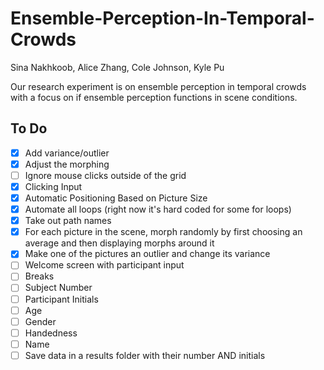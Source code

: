 # Ensemble-Perception-In-Temporal-Crowds
Sina Nakhkoob, Alice Zhang, Cole Johnson, Kyle Pu

Our research experiment is on ensemble perception in temporal crowds with a focus on if ensemble perception functions in scene conditions.

## To Do
- [x] Add variance/outlier
- [x] Adjust the morphing
- [ ] Ignore mouse clicks outside of the grid
- [x] Clicking Input
- [x] Automatic Positioning Based on Picture Size
- [x] Automate all loops (right now it's hard coded for some for loops)
- [x] Take out path names
- [x] For each picture in the scene, morph randomly by first choosing an average and then displaying morphs around it
- [x] Make one of the pictures an outlier and change its variance
- [ ] Welcome screen with participant input
- [ ] Breaks
- [ ] Subject Number
- [ ] Participant Initials
- [ ] Age
- [ ] Gender
- [ ] Handedness
- [ ] Name
- [ ] Save data in a results folder with their number AND initials
